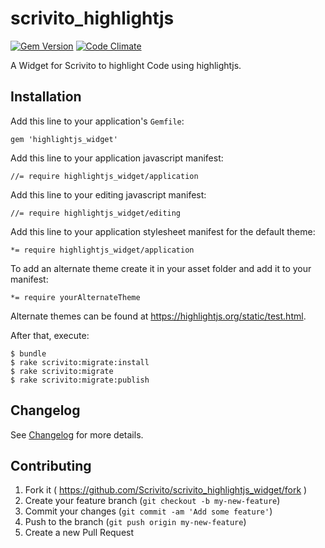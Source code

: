 # scrivito_highlightjs

[![Gem Version](https://badge.fury.io/rb/scrivito_highlightjs_widget.svg)](http://badge.fury.io/rb/scrivito_highlightjs_widget)
[![Code Climate](https://codeclimate.com/github/Scrivito/scrivito_highlightjs_widget/badges/gpa.svg)](https://codeclimate.com/github/Scrivito/scrivito_highlightjs_widget)

A Widget for Scrivito to highlight Code using highlightjs.

## Installation

Add this line to your application's `Gemfile`:

    gem 'highlightjs_widget'

Add this line to your application javascript manifest:

    //= require highlightjs_widget/application

Add this line to your editing javascript manifest:

    //= require highlightjs_widget/editing

Add this line to your application stylesheet manifest for the default theme:

    *= require highlightjs_widget/application

To add an alternate theme create it in your asset folder and add it to your manifest:

    *= require yourAlternateTheme

Alternate themes can be found at https://highlightjs.org/static/test.html.

After that, execute:

    $ bundle
    $ rake scrivito:migrate:install
    $ rake scrivito:migrate
    $ rake scrivito:migrate:publish

## Changelog
See [Changelog](https://github.com/Scrivito/scrivito_highlightjs_widget/blob/master/CHANGELOG.md) for more
details.

## Contributing

1. Fork it ( https://github.com/Scrivito/scrivito_highlightjs_widget/fork )
2. Create your feature branch (`git checkout -b my-new-feature`)
3. Commit your changes (`git commit -am 'Add some feature'`)
4. Push to the branch (`git push origin my-new-feature`)
5. Create a new Pull Request